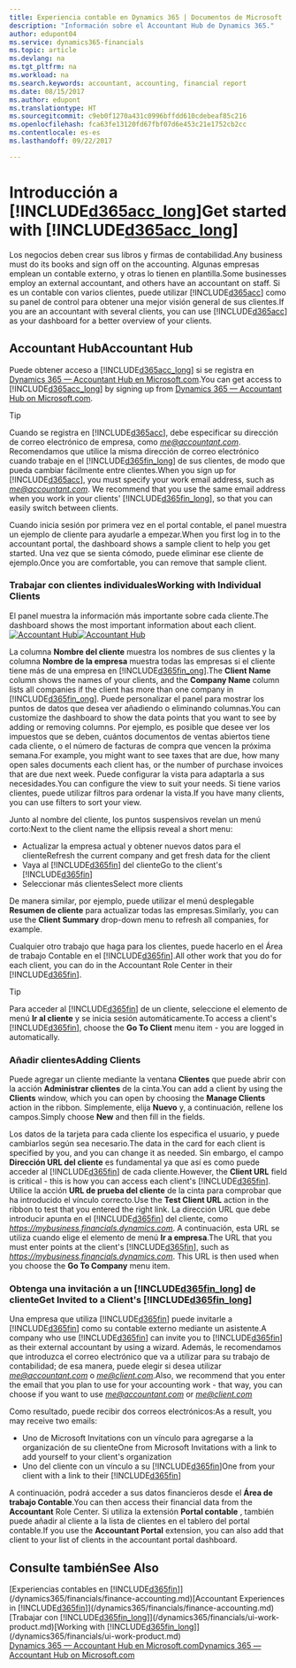 ```yaml
---
title: Experiencia contable en Dynamics 365 | Documentos de Microsoft
description: "Información sobre el Accountant Hub de Dynamics 365."
author: edupont04
ms.service: dynamics365-financials
ms.topic: article
ms.devlang: na
ms.tgt_pltfrm: na
ms.workload: na
ms.search.keywords: accountant, accounting, financial report
ms.date: 08/15/2017
ms.author: edupont
ms.translationtype: HT
ms.sourcegitcommit: c9eb0f1270a431c0996bffdd610cdebeaf85c216
ms.openlocfilehash: fca63fe13120fd67fbf07d6e453c21e1752cb2cc
ms.contentlocale: es-es
ms.lasthandoff: 09/22/2017

---
```

# <a name="get-started-with-included365acclongincludesd365acclongmdmd"></a><span data-ttu-id="bdb24-103">Introducción a [!INCLUDE[d365acc_long](includes/d365acc_long_md.md)]</span><span class="sxs-lookup"><span data-stu-id="bdb24-103">Get started with [!INCLUDE[d365acc_long](includes/d365acc_long_md.md)]</span></span>
<span data-ttu-id="bdb24-104">Los negocios deben crear sus libros y firmas de contabilidad.</span><span class="sxs-lookup"><span data-stu-id="bdb24-104">Any business must do its books and sign off on the accounting.</span></span> <span data-ttu-id="bdb24-105">Algunas empresas emplean un contable externo, y otras lo tienen en plantilla.</span><span class="sxs-lookup"><span data-stu-id="bdb24-105">Some businesses employ an external accountant, and others have an accountant on staff.</span></span> <span data-ttu-id="bdb24-106">Si es un contable con varios clientes, puede utilizar [!INCLUDE[d365acc](includes/d365acc_md.md)] como su panel de control para obtener una mejor visión general de sus clientes.</span><span class="sxs-lookup"><span data-stu-id="bdb24-106">If you are an accountant with several clients, you can use [!INCLUDE[d365acc](includes/d365acc_md.md)] as your dashboard for a better overview of your clients.</span></span>  

## <a name="accountant-hub"></a><span data-ttu-id="bdb24-107">Accountant Hub</span><span class="sxs-lookup"><span data-stu-id="bdb24-107">Accountant Hub</span></span>
<span data-ttu-id="bdb24-108">Puede obtener acceso a [!INCLUDE[d365acc_long](includes/d365acc_md.md)] si se registra en [Dynamics 365 — Accountant Hub en Microsoft.com](https://www.microsoft.com/en-us/dynamics365/financial-insights-for-accountants).</span><span class="sxs-lookup"><span data-stu-id="bdb24-108">You can get access to [!INCLUDE[d365acc_long](includes/d365acc_md.md)] by signing up from [Dynamics 365 — Accountant Hub on Microsoft.com](https://www.microsoft.com/en-us/dynamics365/financial-insights-for-accountants).</span></span>  

> [!TIP]  
>  <span data-ttu-id="bdb24-109">Cuando se registra en [!INCLUDE[d365acc](includes/d365acc_md.md)], debe especificar su dirección de correo electrónico de empresa, como *me@accountant.com*. Recomendamos que utilice la misma dirección de correo electrónico cuando trabaje en el [!INCLUDE[d365fin_long](includes/d365fin_long_md.md)] de sus clientes, de modo que pueda cambiar fácilmente entre clientes.</span><span class="sxs-lookup"><span data-stu-id="bdb24-109">When you sign up for [!INCLUDE[d365acc](includes/d365acc_md.md)], you must specify your work email address, such as *me@accountant.com*. We recommend that you use the same email address when you work in your clients' [!INCLUDE[d365fin_long](includes/d365fin_long_md.md)], so that you can easily switch between clients.</span></span>  

<span data-ttu-id="bdb24-110">Cuando inicia sesión por primera vez en el portal contable, el panel muestra un ejemplo de cliente para ayudarle a empezar.</span><span class="sxs-lookup"><span data-stu-id="bdb24-110">When you first log in to the accountant portal, the dashboard shows a sample client to help you get started.</span></span> <span data-ttu-id="bdb24-111">Una vez que se sienta cómodo, puede eliminar ese cliente de ejemplo.</span><span class="sxs-lookup"><span data-stu-id="bdb24-111">Once you are comfortable, you can remove that sample client.</span></span>  

### <a name="working-with-individual-clients"></a><span data-ttu-id="bdb24-112">Trabajar con clientes individuales</span><span class="sxs-lookup"><span data-stu-id="bdb24-112">Working with Individual Clients</span></span>
<span data-ttu-id="bdb24-113">El panel muestra la información más importante sobre cada cliente.</span><span class="sxs-lookup"><span data-stu-id="bdb24-113">The dashboard shows the most important information about each client.</span></span>  
<span data-ttu-id="bdb24-114">[![Accountant Hub](./media/ui-extensions-accportal/accountant-portal.png)](https://go.microsoft.com/fwlink/?linkid=851257)</span><span class="sxs-lookup"><span data-stu-id="bdb24-114">[![Accountant Hub](./media/ui-extensions-accportal/accountant-portal.png)](https://go.microsoft.com/fwlink/?linkid=851257)</span></span>

<span data-ttu-id="bdb24-115">La columna **Nombre del cliente** muestra los nombres de sus clientes y la columna **Nombre de la empresa** muestra todas las empresas si el cliente tiene más de una empresa en [!INCLUDE[d365fin_ong](includes/d365fin_long_md.md)].</span><span class="sxs-lookup"><span data-stu-id="bdb24-115">The **Client Name** column shows the names of your clients, and the **Company Name** column lists all companies if the client has more than one company in [!INCLUDE[d365fin_ong](includes/d365fin_long_md.md)].</span></span> <span data-ttu-id="bdb24-116">Puede personalizar el panel para mostrar los puntos de datos que desea ver añadiendo o eliminando columnas.</span><span class="sxs-lookup"><span data-stu-id="bdb24-116">You can customize the dashboard to show the data points that you want to see by adding or removing columns.</span></span> <span data-ttu-id="bdb24-117">Por ejemplo, es posible que desee ver los impuestos que se deben, cuántos documentos de ventas abiertos tiene cada cliente, o el número de facturas de compra que vencen la próxima semana.</span><span class="sxs-lookup"><span data-stu-id="bdb24-117">For example, you might want to see taxes that are due, how many open sales documents each client has, or the number of purchase invoices that are due next week.</span></span> <span data-ttu-id="bdb24-118">Puede configurar la vista para adaptarla a sus necesidades.</span><span class="sxs-lookup"><span data-stu-id="bdb24-118">You can configure the view to suit your needs.</span></span> <span data-ttu-id="bdb24-119">Si tiene varios clientes, puede utilizar filtros para ordenar la vista.</span><span class="sxs-lookup"><span data-stu-id="bdb24-119">If you have many clients, you can use filters to sort your view.</span></span>  

<span data-ttu-id="bdb24-120">Junto al nombre del cliente, los puntos suspensivos revelan un menú corto:</span><span class="sxs-lookup"><span data-stu-id="bdb24-120">Next to the client name the ellipsis reveal a short menu:</span></span>

-   <span data-ttu-id="bdb24-121">Actualizar la empresa actual y obtener nuevos datos para el cliente</span><span class="sxs-lookup"><span data-stu-id="bdb24-121">Refresh the current company and get fresh data for the client</span></span>  
-   <span data-ttu-id="bdb24-122">Vaya al [!INCLUDE[d365fin](includes/d365fin_md.md)] del cliente</span><span class="sxs-lookup"><span data-stu-id="bdb24-122">Go to the client's [!INCLUDE[d365fin](includes/d365fin_md.md)]</span></span>  
-   <span data-ttu-id="bdb24-123">Seleccionar más clientes</span><span class="sxs-lookup"><span data-stu-id="bdb24-123">Select more clients</span></span>  

<span data-ttu-id="bdb24-124">De manera similar, por ejemplo, puede utilizar el menú desplegable **Resumen de cliente** para actualizar todas las empresas.</span><span class="sxs-lookup"><span data-stu-id="bdb24-124">Similarly, you can use the **Client Summary** drop-down menu to refresh all companies, for example.</span></span>  

<span data-ttu-id="bdb24-125">Cualquier otro trabajo que haga para los clientes, puede hacerlo en el Área de trabajo Contable en el [!INCLUDE[d365fin](includes/d365fin_md.md)].</span><span class="sxs-lookup"><span data-stu-id="bdb24-125">All other work that you do for each client, you can do in the Accountant Role Center in their [!INCLUDE[d365fin](includes/d365fin_md.md)].</span></span>  

> [!TIP]  
>  <span data-ttu-id="bdb24-126">Para acceder al [!INCLUDE[d365fin](includes/d365fin_md.md)] de un cliente, seleccione el elemento de menú **Ir al cliente** y se inicia sesión automáticamente.</span><span class="sxs-lookup"><span data-stu-id="bdb24-126">To access a client's [!INCLUDE[d365fin](includes/d365fin_md.md)], choose the **Go To Client** menu item - you are logged in automatically.</span></span>

### <a name="adding-clients"></a><span data-ttu-id="bdb24-127">Añadir clientes</span><span class="sxs-lookup"><span data-stu-id="bdb24-127">Adding Clients</span></span>
<span data-ttu-id="bdb24-128">Puede agregar un cliente mediante la ventana **Clientes** que puede abrir con la acción **Administrar clientes** de la cinta.</span><span class="sxs-lookup"><span data-stu-id="bdb24-128">You can add a client by using the **Clients** window, which you can open by choosing the **Manage Clients** action in the ribbon.</span></span> <span data-ttu-id="bdb24-129">Simplemente, elija **Nuevo** y, a continuación, rellene los campos.</span><span class="sxs-lookup"><span data-stu-id="bdb24-129">Simply choose **New** and then fill in the fields.</span></span>  

<span data-ttu-id="bdb24-130">Los datos de la tarjeta para cada cliente los especifica el usuario, y puede cambiarlos según sea necesario.</span><span class="sxs-lookup"><span data-stu-id="bdb24-130">The data in the card for each client is specified by you, and you can change it as needed.</span></span> <span data-ttu-id="bdb24-131">Sin embargo, el campo **Dirección URL del cliente** es fundamental ya que así es como puede acceder al [!INCLUDE[d365fin](includes/d365fin_md.md)] de cada cliente.</span><span class="sxs-lookup"><span data-stu-id="bdb24-131">However, the **Client URL** field is critical - this is how you can access each client's [!INCLUDE[d365fin](includes/d365fin_md.md)].</span></span> <span data-ttu-id="bdb24-132">Utilice la acción **URL de prueba del cliente** de la cinta para comprobar que ha introducido el vínculo correcto.</span><span class="sxs-lookup"><span data-stu-id="bdb24-132">Use the **Test Client URL** action in the ribbon to test that you entered the right link.</span></span> <span data-ttu-id="bdb24-133">La dirección URL que debe introducir apunta en el [!INCLUDE[d365fin](includes/d365fin_md.md)] del cliente, como *https://mybusiness.financials.dynamics.com*. A continuación, esta URL se utiliza cuando elige el elemento de menú **Ir a empresa**.</span><span class="sxs-lookup"><span data-stu-id="bdb24-133">The URL that you must enter points at the client's [!INCLUDE[d365fin](includes/d365fin_md.md)], such as *https://mybusiness.financials.dynamics.com*. This URL is then used when you choose the **Go To Company** menu item.</span></span>  

<!--If you have been invited to a client's [!INCLUDE[d365fin](includes/d365fin_md.md)] and signed in with your work account, then the client will be added to your dashboard in the accountant portal. -->


### <a name="get-invited-to-a-clients-included365finlongincludesd365finlongmdmd"></a><span data-ttu-id="bdb24-134">Obtenga una invitación a un [!INCLUDE[d365fin_long](includes/d365fin_long_md.md)] de cliente</span><span class="sxs-lookup"><span data-stu-id="bdb24-134">Get Invited to a Client's [!INCLUDE[d365fin_long](includes/d365fin_long_md.md)]</span></span>
<span data-ttu-id="bdb24-135">Una empresa que utiliza [!INCLUDE[d365fin](includes/d365fin_md.md)] puede invitarle a [!INCLUDE[d365fin](includes/d365fin_md.md)] como su contable externo mediante un asistente.</span><span class="sxs-lookup"><span data-stu-id="bdb24-135">A company who use [!INCLUDE[d365fin](includes/d365fin_md.md)] can invite you to [!INCLUDE[d365fin](includes/d365fin_md.md)] as their external accountant by using a wizard.</span></span> <span data-ttu-id="bdb24-136">Además, le recomendamos que introduzca el correo electrónico que va a utilizar para su trabajo de contabilidad; de esa manera, puede elegir si desea utilizar *me@accountant.com* o *me@client.com*.</span><span class="sxs-lookup"><span data-stu-id="bdb24-136">Also, we recommend that you enter the email that you plan to use for your accounting work - that way, you can choose if you want to use *me@accountant.com* or *me@client.com*</span></span>  

<span data-ttu-id="bdb24-137">Como resultado, puede recibir dos correos electrónicos:</span><span class="sxs-lookup"><span data-stu-id="bdb24-137">As a result, you may receive two emails:</span></span>

-   <span data-ttu-id="bdb24-138">Uno de Microsoft Invitations con un vínculo para agregarse a la organización de su cliente</span><span class="sxs-lookup"><span data-stu-id="bdb24-138">One from Microsoft Invitations with a link to add yourself to your client's organization</span></span>  
-   <span data-ttu-id="bdb24-139">Uno del cliente con un vínculo a su [!INCLUDE[d365fin](includes/d365fin_md.md)]</span><span class="sxs-lookup"><span data-stu-id="bdb24-139">One from your client with a link to their [!INCLUDE[d365fin](includes/d365fin_md.md)]</span></span>  

<span data-ttu-id="bdb24-140">A continuación, podrá acceder a sus datos financieros desde el **Área de trabajo Contable**.</span><span class="sxs-lookup"><span data-stu-id="bdb24-140">You can then access their financial data from the **Accountant** Role Center.</span></span> <span data-ttu-id="bdb24-141">Si utiliza la extensión **Portal contable** , también puede añadir al cliente a la lista de clientes en el tablero del portal contable.</span><span class="sxs-lookup"><span data-stu-id="bdb24-141">If you use the **Accountant Portal** extension, you can also add that client to your list of clients in the accountant portal dashboard.</span></span>  

## <a name="see-also"></a><span data-ttu-id="bdb24-142">Consulte también</span><span class="sxs-lookup"><span data-stu-id="bdb24-142">See Also</span></span>
<span data-ttu-id="bdb24-143">[Experiencias contables en [!INCLUDE[d365fin](includes/d365fin_md.md)]](/dynamics365/financials/finance-accounting.md)</span><span class="sxs-lookup"><span data-stu-id="bdb24-143">[Accountant Experiences in [!INCLUDE[d365fin](includes/d365fin_md.md)]](/dynamics365/financials/finance-accounting.md)</span></span>  
<span data-ttu-id="bdb24-144">[Trabajar con [!INCLUDE[d365fin_long](includes/d365fin_long_md.md)]](/dynamics365/financials/ui-work-product.md)</span><span class="sxs-lookup"><span data-stu-id="bdb24-144">[Working with [!INCLUDE[d365fin_long](includes/d365fin_long_md.md)]](/dynamics365/financials/ui-work-product.md)</span></span>  
[<span data-ttu-id="bdb24-145">Dynamics 365 — Accountant Hub en Microsoft.com</span><span class="sxs-lookup"><span data-stu-id="bdb24-145">Dynamics 365 — Accountant Hub on Microsoft.com</span></span>](https://www.microsoft.com/en-us/dynamics365/financial-insights-for-accountants)  

